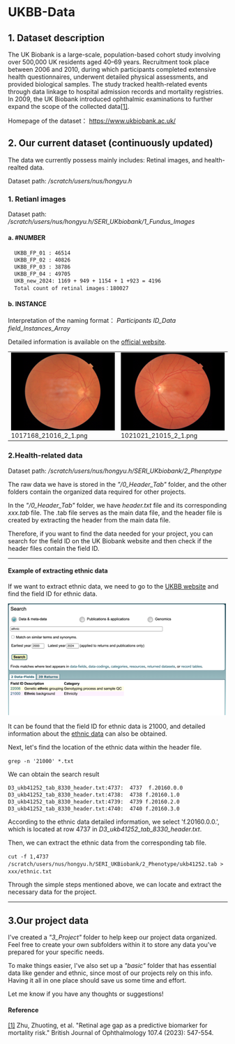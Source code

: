 # UKBB-Data

## 1. Dataset description
   The UK Biobank is a large-scale, population-based cohort study involving over 500,000 UK residents aged 40–69 years. Recruitment took place between 2006 and 2010, during which participants completed extensive health questionnaires, underwent detailed physical assessments, and provided biological samples. The study tracked health-related events through data linkage to hospital admission records and mortality registries. In 2009, the UK Biobank introduced ophthalmic examinations to further expand the scope of the collected data[[1]](https://bjo.bmj.com/content/bjophthalmol/107/4/547.full.pdf).  
   
   Homepage of the dataset： https://www.ukbiobank.ac.uk/

## 2. Our current dataset (continuously updated)
  The data we currently possess mainly includes: Retinal images, and health-realted data.
   
  Dataset path:  */scratch/users/nus/hongyu.h*

   ### 1. Retianl images
   
   Dataset path: */scratch/users/nus/hongyu.h/SERI_UKbiobank/1_Fundus_Images*

   #### a. #NUMBER
      UKBB_FP_01 : 46514  
      UKBB_FP_02 : 40826  
      UKBB_FP_03 : 38786  
      UKBB_FP_04 : 49705  
      UKB_new_2024: 1169 + 949 + 1154 + 1 +923 = 4196  
      Total count of retinal images：180027  

   #### b. INSTANCE
   Interpretation of the naming format： *Participants ID_Data field_Instances_Array*  
   
   Detailed information is available on the [official website](https://biobank.ndph.ox.ac.uk/showcase/field.cgi?id=21015).
   
  <table>
  <tr>
    <td>
      <img src="https://github.com/xuting42/UKBB-Data/blob/main/imgs/1017168_21016_2_1.png" width="300px">
      <br>1017168_21016_2_1.png
    </td>
    <td>
      <img src="https://github.com/xuting42/UKBB-Data/blob/main/imgs/1021021_21015_2_1.png" width="300px">
      <br>1021021_21015_2_1.png
    </td>
  </tr>
</table>

### 2.Health-related data
Dataset path: */scratch/users/nus/hongyu.h/SERI_UKbiobank/2_Phenptype*

The raw data we have is stored in the *"/0_Header_Tab"* folder, and the other folders contain the organized data required for  other projects.

In the *"/0_Header_Tab"* folder, we have *header.txt* file and its corresponding *xxx.tab* file. The .tab file serves as the main data file, and the header file is created by extracting the header from the main data file. 

Therefore, if you want to find the data needed for your project, you can search for the field ID on the UK Biobank website and then check if the header files contain the field ID.

****
   #### Example of extracting ethnic data
  If we want to extract ethnic data, we need to go to the [UKBB website](https://biobank.ndph.ox.ac.uk/showcase/search.cgi) and find the field ID for ethnic data. 
 
  <img src="https://github.com/xuting42/UKBB-Data/blob/main/imgs/biobank_search.png" width="500px">
  
  It can be found that the field ID for ethnic data is 21000, and detailed information about the [ethnic data](https://biobank.ndph.ox.ac.uk/showcase/field.cgi?id=21000) can also be obtained.
  
  Next, let's find the location of the ethnic data within the header file.

  `grep -n '21000' *.txt` 

  We can obtain the search result

```
D3_ukb41252_tab_8330_header.txt:4737:  4737  f.20160.0.0
D3_ukb41252_tab_8330_header.txt:4738:  4738	f.20160.1.0  
D3_ukb41252_tab_8330_header.txt:4739:  4739	f.20160.2.0  
D3_ukb41252_tab_8330_header.txt:4740:  4740	f.20160.3.0
```
According to the ethnic data detailed information, we select 'f.20160.0.0.', which is located at row 4737 in *D3_ukb41252_tab_8330_header.txt*.

Then, we can extract the ethnic data from the corresponding tab file.

`cut -f 1,4737  /scratch/users/nus/hongyu.h/SERI_UKBiobank/2_Phenotype/ukb41252.tab >  xxx/ethnic.txt`

Through the simple steps mentioned above, we can locate and extract the necessary data for the project.

****

## 3.Our project data

I've created a *"3_Project"* folder to help keep our project data organized. Feel free to create your own subfolders within it to store any data you've prepared for your specific needs.

To make things easier, I've also set up a *"basic"* folder that has essential data like gender and ethnic, since most of our projects rely on this info. Having it all in one place should save us some time and effort.

Let me know if you have any thoughts or suggestions!

  
  
      





#### Reference

[[1]](https://bjo.bmj.com/content/bjophthalmol/107/4/547.full.pdf) Zhu, Zhuoting, et al. "Retinal age gap as a predictive biomarker for mortality risk." British Journal of Ophthalmology 107.4 (2023): 547-554.
